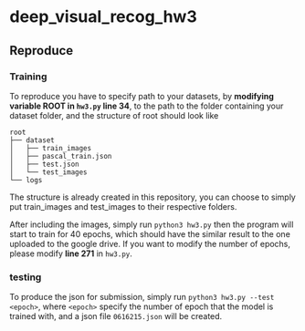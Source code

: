# deep_visual_recog_hw3

## Reproduce
### Training
To reproduce you have to specify path to your datasets, 
by **modifying variable **ROOT** in `hw3.py` line 34**, to the path to the folder containing your dataset folder,
and the structure of root should look like
```
root
├── dataset
│   ├── train_images
│   ├── pascal_train.json
│   ├── test.json
│   └── test_images
└── logs
```
The structure is already created in this repository, you can choose to simply put train_images and test_images to their respective folders.

After including the images, simply run `python3 hw3.py` then the program will start to train for 40 epochs, which should have the similar result to the one uploaded to the google drive. 
If you want to modify the number of epochs, please modify **line 271** in `hw3.py`. 
### testing
To produce the json for submission, simply run `python3 hw3.py --test <epoch>`, where `<epoch>` specify the number of epoch that the model is trained with, and a json file `0616215.json` will be created.
